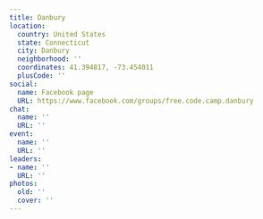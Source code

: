 ```yaml
---
title: Danbury
location:
  country: United States
  state: Connecticut
  city: Danbury
  neighborhood: ''
  coordinates: 41.394817, -73.454011
  plusCode: ''
social:
  name: Facebook page
  URL: https://www.facebook.com/groups/free.code.camp.danbury
chat:
  name: ''
  URL: ''
event:
  name: ''
  URL: ''
leaders:
- name: ''
  URL: ''
photos:
  old: ''
  cover: ''
---
```

